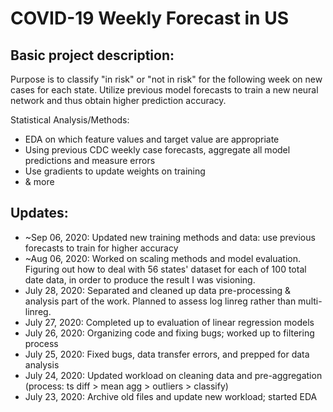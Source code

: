 # COVID-19 Weekly Forecast in US

## Basic project description:
  Purpose is to classify "in risk" or "not in risk" for the following week on new cases for each state. Utilize previous model forecasts to train a new neural network and thus obtain higher prediction accuracy.

  Statistical Analysis/Methods:
  * EDA on which feature values and target value are appropriate
  * Using previous CDC weekly case forecasts, aggregate all model predictions and measure errors
  * Use gradients to update weights on training
  * & more


## Updates:

* ~Sep 06, 2020: Updated new training methods and data: use previous forecasts to train for higher accuracy
* ~Aug 06, 2020: Worked on scaling methods and model evaluation. Figuring out how to deal with 56 states' dataset for each of 100 total date data, in order to produce the result I was visioning.
* July 28, 2020: Separated and cleaned up data pre-processing & analysis part of the work. Planned to assess log linreg rather than multi-linreg.
* July 27, 2020: Completed up to evaluation of linear regression models
* July 26, 2020: Organizing code and fixing bugs; worked up to filtering process
* July 25, 2020: Fixed bugs, data transfer errors, and prepped for data analysis
* July 24, 2020: Updated workload on cleaning data and pre-aggregation (process: ts diff > mean agg > outliers > classify)
* July 23, 2020: Archive old files and update new workload; started EDA
